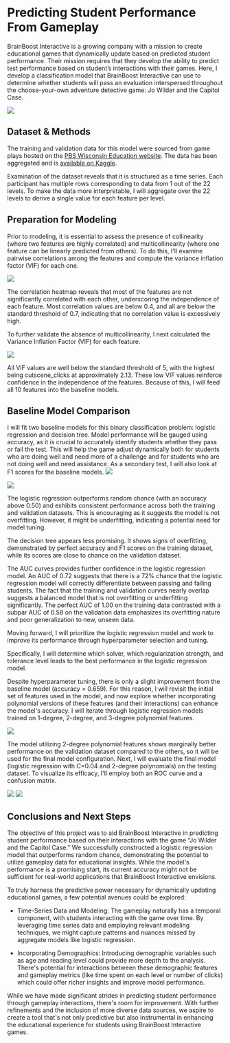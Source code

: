 # Predicting Student Performance From Gameplay

BrainBoost Interactive is a growing company with a mission to create educational games that dynamically update based on predicted student performance. Their mission requires that they develop the ability to predict test performance based on student’s interactions with their games. Here, I develop a classification model that BrainBoost Interactive can use to determine whether students will pass an evaluation interspersed throughout the choose-your-own adventure detective game: Jo Wilder and the Capitol Case.

![](figs/jowilder.png)

## Dataset & Methods
The training and validation data for this model were sourced from game plays hosted on the [PBS Wisconsin Education website](https://pbswisconsineducation.org/jowilder/play-the-game/). The data has been aggregated and is [available on Kaggle](https://www.kaggle.com/competitions/predict-student-performance-from-game-play/overview).

Examination of the dataset reveals that it is structured as a time series. Each participant has multiple rows corresponding to data from 1 out of the 22 levels. To make the data more interpretable, I will aggregate over the 22 levels to derive a single value for each feature per level.


## Preparation for Modeling
Prior to modeling, it is essential to assess the presence of collinearity (where two features are highly correlated) and multicollinearity (where one feature can be linearly predicted from others). To do this, I'll examine pairwise correlations among the features and compute the variance inflation factor (VIF) for each one.

![](figs/feature-corrs.png)

The correlation heatmap reveals that most of the features are not significantly correlated with each other, underscoring the independence of each feature. Most correlation values are below 0.4, and all are below the standard threshold of 0.7, indicating that no correlation value is excessively high.

To further validate the absence of multicollinearity, I next calculated the Variance Inflation Factor (VIF) for each feature.

![](figs/feature-VIF.png)

All VIF values are well below the standard threshold of 5, with the highest being cutscene_clicks at approximately 2.13. These low VIF values reinforce confidence in the independence of the features. Because of this, I will feed all 10 features into the baseline models. 

## Baseline Model Comparison
I will fit two baseline models for this binary classification problem: logistic regression and decision tree. Model performance will be gauged using accuracy, as it is crucial to accurately identify students whether they pass or fail the test. This will help the game adjust dynamically both for students who are doing well and need more of a challenge and for students who are not doing well and need assistance. As a secondary test, I will also look at F1 scores for the baseline models.
![](figs/baseline-confusion.png)

![](figs/baseline-rocs.png)

The logistic regression outperforms random chance (with an accuracy above 0.50) and exhibits consistent performance across both the training and validation datasets. This is encouraging as it suggests the model is not overfitting. However, it might be underfitting, indicating a potential need for model tuning.

The decision tree appears less promising. It shows signs of overfitting, demonstrated by perfect accuracy and F1 scores on the training dataset, while its scores are close to chance on the validation dataset.

The AUC curves provides further confidence in the logistic regression model. An AUC of 0.72 suggests that there is a 72% chance that the logistic regression model will correctly differentiate between passing and failing students. The fact that the training and validation curves nearly overlap suggests a balanced model that is not overfitting or underfitting significantly. The perfect AUC of 1.00 on the training data contrasted with a subpar AUC of 0.58 on the validation data emphasizes its overfitting nature and poor generalization to new, unseen data.

Moving forward, I will prioritize the logistic regression model and work to improve its performance through hyperparameter selection and tuning.

Specifically, I will determine which solver, which regularization strength, and tolerance level leads to the best performance in the logistic regression model.

Despite hyperparameter tuning, there is only a slight improvement from the baseline model (accuracy = 0.659). For this reason, I will revisit the initial set of features used in the model, and now explore whether incorporating polynomial versions of these features (and their interactions) can enhance the model's accuracy. I will iterate through logistic regression models trained on 1-degree, 2-degree, and 3-degree polynomial features.

![](figs/polynomial-accuracy.png)

The model utilizing 2-degree polynomial features shows marginally better performance on the validation dataset compared to the others, so it will be used for the final model configuration. Next, I will evaluate the final model (logistic regression with C=0.04 and 2-degree polynomials) on the testing dataset. To visualize its efficacy, I'll employ both an ROC curve and a confusion matrix.

![](figs/roc-comparison.png)
![](figs/confusion-comparisons.png)

## Conclusions and Next Steps
The objective of this project was to aid BrainBoost Interactive in predicting student performance based on their interactions with the game "Jo Wilder and the Capitol Case." We successfully constructed a logistic regression model that outperforms random chance, demonstrating the potential to utilize gameplay data for educational insights. While the model's performance is a promising start, its current accuracy might not be sufficient for real-world applications that BrainBoost Interactive envisions.

To truly harness the predictive power necessary for dynamically updating educational games, a few potential avenues could be explored:

* Time-Series Data and Modeling: The gameplay naturally has a temporal component, with students interacting with the game over time. By leveraging time series data and employing relevant modeling techniques, we might capture patterns and nuances missed by aggregate models like logistic regression.

* Incorporating Demographics: Introducing demographic variables such as age and reading level could provide more depth to the analysis. There's potential for interactions between these demographic features and gameplay metrics (like time spent on each level or number of clicks) which could offer richer insights and improve model performance.

While we have made significant strides in predicting student performance through gameplay interactions, there's room for improvement. With further refinements and the inclusion of more diverse data sources, we aspire to create a tool that's not only predictive but also instrumental in enhancing the educational experience for students using BrainBoost Interactive games.

 


